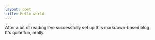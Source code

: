 ```yaml
---
layout: post
title: Hello world
---
```


After a bit of reading I've successfully set up this markdown-based blog. It's quite fun, really.
